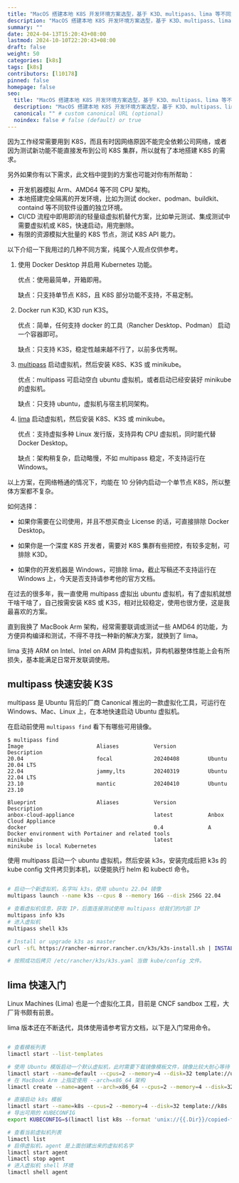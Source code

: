```yaml
---
title: "MacOS 搭建本地 K8S 开发环境方案选型，基于 K3D、multipass、lima 等不同方案优缺点介绍对比"
description: "MacOS 搭建本地 K8S 开发环境方案选型，基于 K3D、multipass、lima 等不同方案优缺点介绍对比"
summary: ""
date: 2024-04-13T15:20:43+08:00
lastmod: 2024-10-10T22:20:43+08:00
draft: false
weight: 50
categories: [k8s]
tags: [k8s]
contributors: [l10178]
pinned: false
homepage: false
seo:
  title: "MacOS 搭建本地 K8S 开发环境方案选型，基于 K3D、multipass、lima 等不同方案优缺点介绍对比"
  description: "MacOS 搭建本地 K8S 开发环境方案选型，基于 K3D、multipass、lima 等不同方案优缺点介绍对比"
  canonical: "" # custom canonical URL (optional)
  noindex: false # false (default) or true
---
```


因为工作经常需要用到 K8S，而且有时因网络原因不能完全依赖公司网络，或者因为测试新功能不能直接发布到公司 K8S 集群，所以就有了本地搭建 K8S 的需求。

另外如果你有以下需求，此文档中提到的方案也可能对你有所帮助：

- 开发机器模拟 Arm、AMD64 等不同 CPU 架构。
- 本地搭建完全隔离的开发环境，比如为测试 docker、podman、buildkit、containd 等不同软件设置的独立环境。
- CI/CD 流程中即用即消的轻量级虚拟机替代方案，比如单元测试、集成测试中需要虚拟机或 K8S，快速启动，用完删除。
- 有限的资源模拟大批量的 K8S 节点，测试 K8S API 能力。

以下介绍一下我用过的几种不同方案，纯属个人观点仅供参考。

1. 使用 Docker Desktop 并启用 Kubernetes 功能。

   优点：使用最简单，开箱即用。

   缺点：只支持单节点 K8S，且 K8S 部分功能不支持，不易定制。

2. Docker run K3D, K3D run K3S。

   优点：简单，任何支持 docker 的工具（Rancher Desktop、Podman） 启动一个容器即可。

   缺点：只支持 K3S，稳定性越来越不行了，以前多优秀啊。

3. [multipass][] 启动虚拟机，然后安装 K8S、K3S 或 minikube。

   优点：multipass 可启动空白 ubuntu 虚拟机，或者启动已经安装好 minikube 的虚拟机。

   缺点：只支持 ubuntu，虚拟机与宿主机同架构。

4. [lima][] 启动虚拟机，然后安装 K8S、K3S 或 minikube。

   优点：支持虚拟多种 Linux 发行版，支持异构 CPU 虚拟机，同时能代替 Docker Desktop。

   缺点：架构稍复杂，启动略慢，不如 multipass 稳定，不支持运行在 Windows。

以上方案，在网络畅通的情况下，均能在 10 分钟内启动一个单节点 K8S，所以整体方案都不复杂。

如何选择：

- 如果你需要在公司使用，并且不想买商业 License 的话，可直接排除 Docker Desktop。

- 如果你是一个深度 K8S 开发者，需要对 K8S 集群有些把控，有较多定制，可排除 K3D。

- 如果你的开发机器是 Windows，可排除 lima，截止写稿还不支持运行在 Windows 上，今天是否支持请参考他的官方文档。

在过去的很多年，我一直使用 multipass 虚拟出 ubuntu 虚拟机，有了虚拟机就想干啥干啥了，自己按需安装 K8S 或 K3S，相对比较稳定，使用也很方便，这是我最喜欢的方案。

直到我换了 MacBook Arm 架构，经常需要联调或测试一些 AMD64 的功能，为方便异构编译和测试，不得不寻找一种新的解决方案，就换到了 lima。

lima 支持 ARM on Intel、Intel on ARM 异构虚拟机，异构机器整体性能上会有所损失，基本能满足日常开发联调使用。

## multipass 快速安装 K3S

multipass 是 Ubuntu 背后的厂商 Canonical 推出的一款虚拟化工具，可运行在 Windows、Mac、Linux 上，在本地快速启动 Ubuntu 虚拟机。

在启动前使用 `multipass find` 看下有哪些可用镜像。

```console
$ multipass find
Image                       Aliases           Version          Description
20.04                       focal             20240408         Ubuntu 20.04 LTS
22.04                       jammy,lts         20240319         Ubuntu 22.04 LTS
23.10                       mantic            20240410         Ubuntu 23.10

Blueprint                   Aliases           Version          Description
anbox-cloud-appliance                         latest           Anbox Cloud Appliance
docker                                        0.4              A Docker environment with Portainer and related tools
minikube                                      latest           minikube is local Kubernetes
```

使用 multipass 启动一个 ubuntu 虚拟机，然后安装 k3s，安装完成后把 k3s 的 kube config 文件拷贝到本机，以便能执行 helm 和 kubectl 命令。

```bash

# 启动一个新虚拟机，名字叫 k3s，使用 ubuntu 22.04 镜像
multipass launch --name k3s --cpus 8 --memory 16G --disk 256G 22.04

# 查看虚拟机信息，获取 IP，后面连接测试使用 multipass 给我们的内部 IP
multipass info k3s
# 进入虚拟机
multipass shell k3s

# Install or upgrade k3s as master
curl -sfL https://rancher-mirror.rancher.cn/k3s/k3s-install.sh | INSTALL_K3S_MIRROR=cn K3S_KUBECONFIG_MODE=600 INSTALL_K3S_CHANNEL=latest sh -

# 按照成功后拷贝 /etc/rancher/k3s/k3s.yaml 当做 kube/config 文件。

```

## lima 快速入门

Linux Machines (Lima) 也是一个虚拟化工具，目前是 CNCF sandbox 工程，大厂背书颇有前景。

lima 版本还在不断迭代，具体使用请参考官方文档，以下是入门常用命令。

```bash

# 查看模板列表
limactl start --list-templates

# 使用 Ubuntu 模版启动一个默认虚拟机，此时需要下载镜像模板文件，镜像比较大耐心等待
limactl start --name=default --cpus=2 --memory=4 --disk=32 template://ubuntu
# 在 MacBook Arm 上指定使用 --arch=x86_64 架构
limactl create --name=agent --arch=x86_64 --cpus=2 --memory=4 --disk=32 template://ubuntu

# 直接启动 k8s 模板
limactl start --name=k8s --cpus=2 --memory=4 --disk=32 template://k8s
# 导出可用的 KUBECONFIG
export KUBECONFIG=$(limactl list k8s --format 'unix://{{.Dir}}/copied-from-guest/kubeconfig.yaml')

# 查看当前虚拟机列表
limactl list
# 启停虚拟机，agent 是上面创建出来的虚拟机名字
limactl start agent
limactl stop agent
# 进入虚拟机 shell 环境
limactl shell agent

```

[multipass]: https://multipass.run/
[lima]: https://lima-vm.io/
